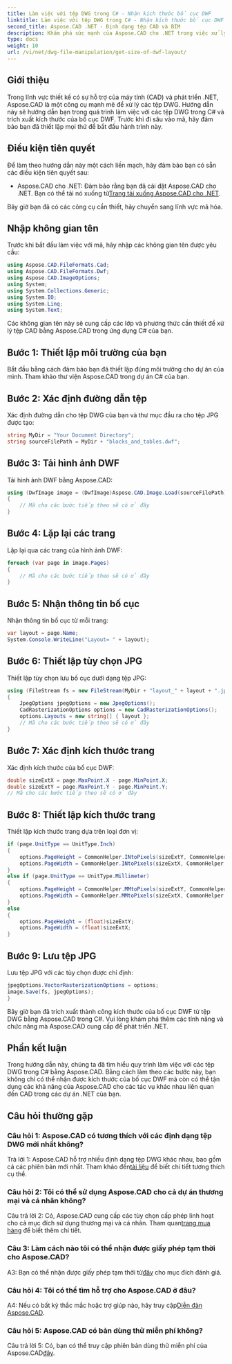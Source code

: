 ```yaml
---
title: Làm việc với tệp DWG trong C# - Nhận kích thước bố cục DWF
linktitle: Làm việc với tệp DWG trong C# - Nhận kích thước bố cục DWF
second_title: Aspose.CAD .NET - Định dạng tệp CAD và BIM
description: Khám phá sức mạnh của Aspose.CAD cho .NET trong việc xử lý các tệp DWG. Tìm hiểu cách trích xuất kích thước bố cục DWF một cách dễ dàng bằng C#.
type: docs
weight: 10
url: /vi/net/dwg-file-manipulation/get-size-of-dwf-layout/
---
```

## Giới thiệu

Trong lĩnh vực thiết kế có sự hỗ trợ của máy tính (CAD) và phát triển .NET, Aspose.CAD là một công cụ mạnh mẽ để xử lý các tệp DWG. Hướng dẫn này sẽ hướng dẫn bạn trong quá trình làm việc với các tệp DWG trong C# và trích xuất kích thước của bố cục DWF. Trước khi đi sâu vào mã, hãy đảm bảo bạn đã thiết lập mọi thứ để bắt đầu hành trình này.

## Điều kiện tiên quyết

Để làm theo hướng dẫn này một cách liền mạch, hãy đảm bảo bạn có sẵn các điều kiện tiên quyết sau:

-  Aspose.CAD cho .NET: Đảm bảo rằng bạn đã cài đặt Aspose.CAD cho .NET. Bạn có thể tải nó xuống từ[Trang tải xuống Aspose.CAD cho .NET](https://releases.aspose.com/cad/net/).

Bây giờ bạn đã có các công cụ cần thiết, hãy chuyển sang lĩnh vực mã hóa.

## Nhập không gian tên

Trước khi bắt đầu làm việc với mã, hãy nhập các không gian tên được yêu cầu:

```csharp
using Aspose.CAD.FileFormats.Cad;
using Aspose.CAD.FileFormats.Dwf;
using Aspose.CAD.ImageOptions;
using System;
using System.Collections.Generic;
using System.IO;
using System.Linq;
using System.Text;
```

Các không gian tên này sẽ cung cấp các lớp và phương thức cần thiết để xử lý tệp CAD bằng Aspose.CAD trong ứng dụng C# của bạn.

## Bước 1: Thiết lập môi trường của bạn

Bắt đầu bằng cách đảm bảo bạn đã thiết lập đúng môi trường cho dự án của mình. Tham khảo thư viện Aspose.CAD trong dự án C# của bạn.

## Bước 2: Xác định đường dẫn tệp

Xác định đường dẫn cho tệp DWG của bạn và thư mục đầu ra cho tệp JPG được tạo:

```csharp
string MyDir = "Your Document Directory";
string sourceFilePath = MyDir + "blocks_and_tables.dwf";
```

## Bước 3: Tải hình ảnh DWF

Tải hình ảnh DWF bằng Aspose.CAD:

```csharp
using (DwfImage image = (DwfImage)Aspose.CAD.Image.Load(sourceFilePath))
{
    // Mã cho các bước tiếp theo sẽ có ở đây
}
```

## Bước 4: Lặp lại các trang

Lặp lại qua các trang của hình ảnh DWF:

```csharp
foreach (var page in image.Pages)
{
    // Mã cho các bước tiếp theo sẽ có ở đây
}
```

## Bước 5: Nhận thông tin bố cục

Nhận thông tin bố cục từ mỗi trang:

```csharp
var layout = page.Name;
System.Console.WriteLine("Layout= " + layout);
```

## Bước 6: Thiết lập tùy chọn JPG

Thiết lập tùy chọn lưu bố cục dưới dạng tệp JPG:

```csharp
using (FileStream fs = new FileStream(MyDir + "layout_" + layout + ".jpg", FileMode.Create))
{
    JpegOptions jpegOptions = new JpegOptions();
    CadRasterizationOptions options = new CadRasterizationOptions();
    options.Layouts = new string[] { layout };
    // Mã cho các bước tiếp theo sẽ có ở đây
}
```

## Bước 7: Xác định kích thước trang

Xác định kích thước của bố cục DWF:

```csharp
double sizeExtX = page.MaxPoint.X - page.MinPoint.X;
double sizeExtY = page.MaxPoint.Y - page.MinPoint.Y;
// Mã cho các bước tiếp theo sẽ có ở đây
```

## Bước 8: Thiết lập kích thước trang

Thiết lập kích thước trang dựa trên loại đơn vị:

```csharp
if (page.UnitType == UnitType.Inch)
{
    options.PageHeight = CommonHelper.INtoPixels(sizeExtY, CommonHelper.DPI);
    options.PageWidth = CommonHelper.INtoPixels(sizeExtX, CommonHelper.DPI);
}
else if (page.UnitType == UnitType.Millimeter)
{
    options.PageHeight = CommonHelper.MMtoPixels(sizeExtY, CommonHelper.DPI);
    options.PageWidth = CommonHelper.MMtoPixels(sizeExtX, CommonHelper.DPI);
}
else
{
    options.PageHeight = (float)sizeExtY;
    options.PageWidth = (float)sizeExtX;
}
```

## Bước 9: Lưu tệp JPG

Lưu tệp JPG với các tùy chọn được chỉ định:

```csharp
jpegOptions.VectorRasterizationOptions = options;
image.Save(fs, jpegOptions);
}
```

Bây giờ bạn đã trích xuất thành công kích thước của bố cục DWF từ tệp DWG bằng Aspose.CAD trong C#. Vui lòng khám phá thêm các tính năng và chức năng mà Aspose.CAD cung cấp để phát triển .NET.

## Phần kết luận

Trong hướng dẫn này, chúng ta đã tìm hiểu quy trình làm việc với các tệp DWG trong C# bằng Aspose.CAD. Bằng cách làm theo các bước này, bạn không chỉ có thể nhận được kích thước của bố cục DWF mà còn có thể tận dụng các khả năng của Aspose.CAD cho các tác vụ khác nhau liên quan đến CAD trong các dự án .NET của bạn.

## Câu hỏi thường gặp

### Câu hỏi 1: Aspose.CAD có tương thích với các định dạng tệp DWG mới nhất không?

 Trả lời 1: Aspose.CAD hỗ trợ nhiều định dạng tệp DWG khác nhau, bao gồm cả các phiên bản mới nhất. Tham khảo đến[tài liệu](https://reference.aspose.com/cad/net/) để biết chi tiết tương thích cụ thể.

### Câu hỏi 2: Tôi có thể sử dụng Aspose.CAD cho cả dự án thương mại và cá nhân không?

 Câu trả lời 2: Có, Aspose.CAD cung cấp các tùy chọn cấp phép linh hoạt cho cả mục đích sử dụng thương mại và cá nhân. Tham quan[trang mua hàng](https://purchase.aspose.com/buy) để biết thêm chi tiết.

### Câu 3: Làm cách nào tôi có thể nhận được giấy phép tạm thời cho Aspose.CAD?

 A3: Bạn có thể nhận được giấy phép tạm thời từ[đây](https://purchase.aspose.com/temporary-license/) cho mục đích đánh giá.

### Câu hỏi 4: Tôi có thể tìm hỗ trợ cho Aspose.CAD ở đâu?

A4: Nếu có bất kỳ thắc mắc hoặc trợ giúp nào, hãy truy cập[Diễn đàn Aspose.CAD](https://forum.aspose.com/c/cad/19).

### Câu hỏi 5: Aspose.CAD có bản dùng thử miễn phí không?

 Câu trả lời 5: Có, bạn có thể truy cập phiên bản dùng thử miễn phí của Aspose.CAD[đây](https://releases.aspose.com/).